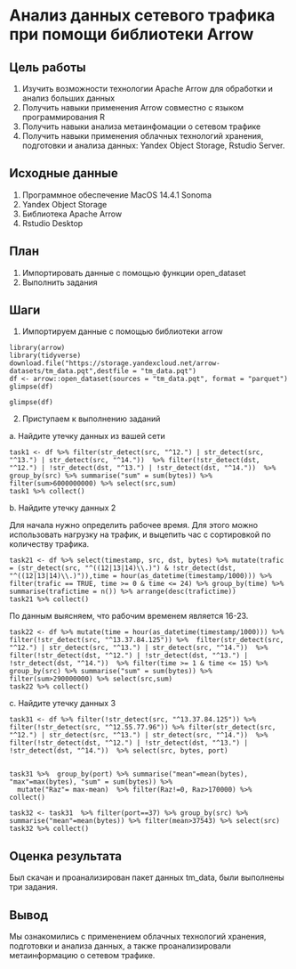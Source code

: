 # Анализ данных сетевого трафика при помощи библиотеки Arrow

## Цель работы

1. Изучить возможности технологии Apache Arrow для обработки и анализ больших
данных
2. Получить навыки применения Arrow совместно с языком программирования R
3. Получить навыки анализа метаинфомации о сетевом трафике
4. Получить навыки применения облачных технологий хранения, подготовки и
анализа данных: Yandex Object Storage, Rstudio Server.

## Исходные данные

1.  Программное обеспечение MacOS 14.4.1 Sonoma
2.  Yandex Object Storage
3.  Библиотека Apache Arrow
4.  Rstudio Desktop

## План

1.  Импортировать данные с помощью функции open_dataset
2.  Выполнить задания

## Шаги

1.  Импортируем данные с помощью библиотеки arrow

```{r}
library(arrow)
library(tidyverse)
download.file("https://storage.yandexcloud.net/arrow-datasets/tm_data.pqt",destfile = "tm_data.pqt")
df <- arrow::open_dataset(sources = "tm_data.pqt", format = "parquet")
glimpse(df)
```
```{r}
glimpse(df)
```

2.  Приступаем к выполнению заданий

  a.  Найдите утечку данных из вашей сети
    
```{r}
task1 <- df %>% filter(str_detect(src, "^12.") | str_detect(src, "^13.") | str_detect(src, "^14."))  %>% filter(!str_detect(dst, "^12.") | !str_detect(dst, "^13.") | !str_detect(dst, "^14."))  %>% group_by(src) %>% summarise("sum" = sum(bytes)) %>%  filter(sum>6000000000) %>% select(src,sum) 
task1 %>% collect()
```
    
  b.  Найдите утечку данных 2
    
  Для начала нужно определить рабочее время. Для этого можно использовать нагрузку на трафик, и выцепить час с сортировкой по количеству трафика.
    
```{r}
task21 <- df %>% select(timestamp, src, dst, bytes) %>% mutate(trafic = (str_detect(src, "^((12|13|14)\\.)") & !str_detect(dst, "^((12|13|14)\\.)")),time = hour(as_datetime(timestamp/1000))) %>% filter(trafic == TRUE, time >= 0 & time <= 24) %>% group_by(time) %>%
summarise(trafictime = n()) %>% arrange(desc(trafictime))
task21 %>% collect()
```
    
  По данным выясняем, что рабочим временем является 16-23. 
    
```{r}
task22 <- df %>% mutate(time = hour(as_datetime(timestamp/1000))) %>% 
filter(!str_detect(src, "^13.37.84.125")) %>%  filter(str_detect(src, "^12.") | str_detect(src, "^13.") | str_detect(src, "^14."))  %>% filter(!str_detect(dst, "^12.") | !str_detect(dst, "^13.") | !str_detect(dst, "^14."))  %>% filter(time >= 1 & time <= 15) %>%  group_by(src) %>% summarise("sum" = sum(bytes)) %>% filter(sum>290000000) %>% select(src,sum) 
task22 %>% collect()
```
    
  c.  Найдите утечку данных 3
    
```{r}
task31 <- df %>% filter(!str_detect(src, "^13.37.84.125")) %>% filter(!str_detect(src, "^12.55.77.96")) %>% filter(str_detect(src, "^12.") | str_detect(src, "^13.") | str_detect(src, "^14."))  %>% filter(!str_detect(dst, "^12.") | !str_detect(dst, "^13.") | !str_detect(dst, "^14."))  %>% select(src, bytes, port) 


task31 %>%  group_by(port) %>% summarise("mean"=mean(bytes), "max"=max(bytes), "sum" = sum(bytes)) %>% 
  mutate("Raz"= max-mean)  %>% filter(Raz!=0, Raz>170000) %>% collect()
```
    
```{r}
task32 <- task31  %>% filter(port==37) %>% group_by(src) %>% summarise("mean"=mean(bytes)) %>% filter(mean>37543) %>% select(src)
task32 %>% collect()
```

## Оценка результата

Был скачан и проанализирован пакет данных tm_data, были выполнены три задания.

## Вывод

Мы ознакомились с применением облачных технологий хранения, подготовки и анализа данных, а также проанализировали метаинформацию о сетевом трафике.
